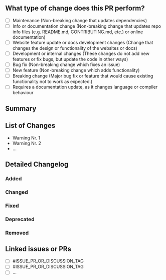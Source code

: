 <!--
Please read through the given 

Comments are marked by arrows, like in lines 1 and 5. They will not be visible in the final pull request!
-->

## What type of change does this PR perform?

<!-- Please put an X in the box of the line that applies -->
<!-- If you are unsure if your code is a breaking change, read this: https://nordicapis.com/what-are-breaking-changes-and-how-do-you-avoid-them -->

- [ ] Maintenance (Non-breaking change that updates dependencies)
- [ ] Info or documentation change (Non-breaking change that updates repo info files (e.g. README.md, CONTRIBUTING.md, etc.) or online documentation)
- [ ] Website feature update or docs development changes (Change that changes the design or functionality of the websites or docs)
- [ ] Development or internal changes (These changes do not add new features or fix bugs, but update the code in other ways)
- [ ] Bug fix (Non-breaking change which fixes an issue)
- [ ] New feature (Non-breaking change which adds functionality)
- [ ] Breaking change (Major bug fix or feature that would cause existing functionality not to work as expected.)
- [ ] Requires a documentation update, as it changes language or compiler behaviour

## Summary

<!-- Explain the reason for this pr, changes, and solution briefly. -->

<!-- REPLACE ME -->

<!-- Uncomment if this closes an issue:
Closes #INSERT_NR
-->

## List of Changes

<!-- Please explain the changes in this PR and their influence. If this fixes an issue, describe what fixed the issue. -->

<!-- Create for every essential change a list item (Link any issues, discussions or PRs if needed!)

- Change Nr. 1
- Change Nr. 2
- ...

## Does this PR create new warnings?

<!-- Add any new warnings or possible issues that could occur with this PR. -->

- Warning Nr. 1
- Warning Nr. 2
- ...

<!-- Just write none if they are no warnings, like this:
None.
-->

## Detailed Changelog

<!-- Detailed changelog that may be copied from `CHANGELOG.md` (Only add the items you've added and remove any header with no item.). -->

### Added
### Changed
### Fixed
### Deprecated
### Removed

<!-- Just write none if they are no changelog entries (although you should definitely do some if they change source code), like this:
None.
-->

## Linked issues or PRs

<!-- Include other issues and PRs related to this if any exist.  Use this format: - [ ] #ISSUE_OR_PR -->

- [ ] #ISSUE_PR_OR_DISCUSSION_TAG
- [ ] #ISSUE_PR_OR_DISCUSSION_TAG
- [ ] ...

<!-- Just write the following if there are no linked issues:
No linked issues.
-->
